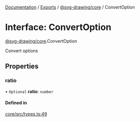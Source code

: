 [Documentation](../README.md) / [Exports](../modules.md) / [@svg-drawing/core](../modules/svg_drawing_core.md) / ConvertOption

# Interface: ConvertOption

[@svg-drawing/core](../modules/svg_drawing_core.md).ConvertOption

Convert options

## Properties

### ratio

• `Optional` **ratio**: `number`

#### Defined in

[core/src/types.ts:49](https://github.com/kmkzt/svg-drawing/blob/0c17b9c/packages/core/src/types.ts#L49)
